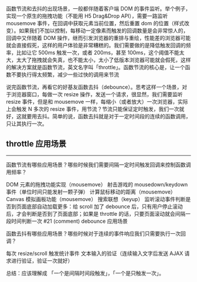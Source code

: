 函数节流和去抖的出现场景，一般都伴随着客户端 DOM 的事件监听。举个例子，实现一个原生的拖拽功能（不能用 H5 Drag&Drop API），需要一路监听 mousemove 事件，在回调中获取元素当前位置，然后重置 dom 的位置（样式改变）。如果我们不加以控制，每移动一定像素而触发的回调数量是会非常惊人的，回调中又伴随着 DOM 操作，继而引发浏览器的重排与重绘，性能差的浏览器可能就会直接假死，这样的用户体验是非常糟糕的。我们需要做的是降低触发回调的频率，比如让它 500ms 触发一次，或者 200ms，甚至 100ms，这个阈值不能太大，太大了拖拽就会失真，也不能太小，太小了低版本浏览器可能就会假死，这样的解决方案就是函数节流，英文名字叫「throttle」。函数节流的核心是，让一个函数不要执行得太频繁，减少一些过快的调用来节流


说完函数节流，再看它的好基友函数去抖（debounce）。思考这样一个场景，对于浏览器窗口，每做一次 resize 操作，发送一个请求，很显然，我们需要监听 resize 事件，但是和 mousemove 一样，每缩小（或者放大）一次浏览器，实际上会触发 N 多次的 resize 事件，用节流？节流只能保证定时触发，我们一次就好，这就要用去抖。简单的说，函数去抖就是对于一定时间段的连续的函数调用，只让其执行一次。

## throttle 应用场景
-----------------------------------------

函数节流有哪些应用场景？哪些时候我们需要间隔一定时间触发回调来控制函数调用频率？

DOM 元素的拖拽功能实现（mousemove）
射击游戏的 mousedown/keydown 事件（单位时间只能发射一颗子弹）
计算鼠标移动的距离（mousemove）
Canvas 模拟画板功能（mousemove）
搜索联想（keyup）
监听滚动事件判断是否到页面底部自动加载更多：给 scroll 加了 debounce 后，只有用户停止滚动后，才会判断是否到了页面底部；如果是 throttle 的话，只要页面滚动就会间隔一段时间判断一次 #21 (comment)
debounce 应用场景

函数去抖有哪些应用场景？哪些时候对于连续的事件响应我们只需要执行一次回调？

每次 resize/scroll 触发统计事件
文本输入的验证（连续输入文字后发送 AJAX 请求进行验证，验证一次就好）


总结：应该理解成 「一个是间隔时间段触发」，「一个是只触发一次」。